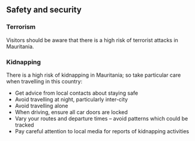 ## Safety and security

### **Terrorism**

Visitors should be aware that there is a high risk of terrorist attacks in Mauritania.

### **Kidnapping**

There is a high risk of kidnapping in Mauritania; so take particular care when travelling in this country:

* Get advice from local contacts about staying safe
* Avoid travelling at night, particularly inter-city
* Avoid travelling alone
* When driving, ensure all car doors are locked
* Vary your routes and departure times – avoid patterns which could be tracked
* Pay careful attention to local media for reports of kidnapping activities